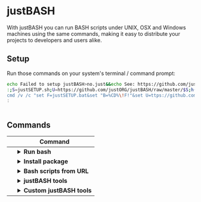 # justBASH

With justBASH you can run BASH scripts under UNIX, OSX and Windows machines using the same commands, making it easy to distribute your projects to developers and users alike.

## Setup

Run those commands on your system's terminal / command prompt:

```sh
echo Failed to setup justBASH>no.just&&echo See: https://github.com/justORG/justBASH/blob/master/ERROR.md>>no.just
:;S=justSETUP.sh;U=https://github.com/justORG/justBASH/raw/master/$S;h(){ type $1 >/dev/null 2>&1||return 1;};h curl&&curl -O "$U"||h wget&&wget "$U"||h lynx&&lynx -source "$U">$S;clear;[ -f $S ]&&chmod +x $S&&./$S||cat no.just;rm no.just;unset S U h;<<:
cmd /v /c "set F=justSETUP.bat&set "B=%CD%\!F!"&set U=ttps://github.com/justORG/justBASH/raw/master/!F!&set "IF=for ^%X in ("&set "DO=.exe) do (set OK=^%~$PATH:X)^&if defined OK "&cmd /c "(!IF!bitsadmin!DO!(bitsadmin /transfer J h!U! "!B!")else (!IF!powershell!DO!(powershell -Command "(New-Object Net.WebClient).DownloadFile('h'+'!U!','!B!')")))^&cls^&(if exist !B! (!B!)else (more no.just))^&del no.just""&^
:
 
```

## Commands

&nbsp; | Command
------ | -------
  | <details><summary><b>Run bash</b></summary><p><br />Syntax<br />&nbsp;&nbsp;&nbsp;&nbsp;`just bash [arguments]`<br /><br />Runs bash on any platform. If any arguments are specified, those arguments are passed on to bash.<br /><br />Examples</br>&nbsp;&nbsp;&nbsp;&nbsp;`just bash script.sh`</p></details>
  | <details><summary><b>Install package</b></summary><p><br />Syntax<br />&nbsp;&nbsp;&nbsp;&nbsp;`just install package1 [package2 ...]`<br /><br />Installs the specified bash package(s) using the available package manager. If none is found, the most adequate package manager for the system is installed and used.<br /><br />Examples</br>&nbsp;&nbsp;&nbsp;&nbsp;`just install wget`</p></details>
  | <details><summary><b>Bash scripts from URL</b></summary><p><br />Syntax<br />&nbsp;&nbsp;&nbsp;&nbsp;`just <script_url>`<br /><br />Runs a bash script from the specified URL.<br /><br />Examples</br>&nbsp;&nbsp;&nbsp;&nbsp;`just https://www.domain.com/script.sh`</p></details>
  | <details><summary><b>justBASH tools</b></summary><p><br />Syntax<br />&nbsp;&nbsp;&nbsp;&nbsp;`just <tool_name> [arguments]`<br /><br />Installs the specified justBASH tool if necessary, then calls it. If any arguments are specified, those arguments are passed on to the tool.<br /><br />Examples</br>&nbsp;&nbsp;&nbsp;&nbsp;`just git`</p></details>
  | <details><summary><b>Custom justBASH tools</b></summary><p><br />Syntax<br />&nbsp;&nbsp;&nbsp;&nbsp;`just tool <custom_tool_folder>`<br /><br />Installs a custom justBASH tool from the specified folder.<br /><br />Examples</br>&nbsp;&nbsp;&nbsp;&nbsp;`just tool ./my-tool`</p></details>

<!-- <b>&#10003;</b> | <details><summary><b><i>Feature name</i></b></summary><p>Feature description</p></details> -->
